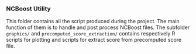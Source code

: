 ### NCBoost Utility

This folder contains all the script produced during the project.
The main function of them is to handle and post process NCBoost files.
The subfolder `graphics/` and `precomputed_score_extraction/` contains respectively R scripts for plotting and scripts for extract score from precomputed score file.
